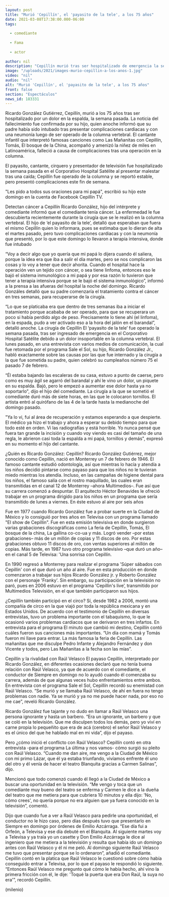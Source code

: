 ```yaml
---
layout: post
title: "Murió 'Cepillín', el 'payasito de la tele', a los 75 años"
date: 2021-03-08T17:38:00.000-06:00
tags:
  
  - comediante
  
  - Fama
  
  - actor
  
author: nil
description: "Cepillín murió tras ser hospitalizado de emergencia la semana pasada por una lesión en la columna. Te contamos lo que sabemos sobre el fallecimiento del cantante infantil que acompañó a miles con exitosos temas como Las Mañanitas y La Feria "
image: "/uploads/2021/images-murio-cepillin-a-los-anos-1.jpg"
video: "nil"
audio: "nil"
alt: "Murió 'Cepillín', el 'payasito de la tele', a los 75 años"
front: false
section: "Espectáculos"
news_id: 183331
---
```


Ricardo González Gutiérrez, Cepillín, murió a los 75 años tras ser hospitalizado por un dolor en la espalda, la semana pasada. La noticia del fallecimiento fue confirmada por su hijo, quien anoche informó que su padre había sido intubado tras presentar complicaciones cardiacas y con una neumonía luego de ser operado de la columna vertebral. El cantante infantil que interpretó famosas canciones como Las Mañanitas con Cepillín, Tomás, El bosque de la China, acompañó y amenizó la niñez de miles en Latinoamérica, falleció a causa de complicaciones tras una operación en la columna. 

El payasito, cantante, cirquero y presentador de televisión fue hospitalizado la semana pasada en el Corporativo Hospital Satélite al presentar malestar tras una caída; Cepillín fue operado de la columna y se reportó estable, pero presentó complicaciones este fin de semana.  

"Les pido a todos sus oraciones para mi papá", escribió su hijo este domingo en la cuenta de Facebook Cepillín TV.  

Detectan cáncer a Cepillín Ricardo González, hijo del intérprete y comediante informó que el comediante tenía cáncer. La enfermedad le fue descubierta recientemente durante la cirugía que se le realizó en la columna vertebral. El hijo de ‘el payasito de la tele’, detalló que esperaban que fuera el mismo Cepillín quien lo informara, pues se estimaba que lo dieran de alta el martes pasado, pero tuvo complicaciones cardiacas y con la neumonía que presentó, por lo que este domingo lo llevaron a terapia intensiva, donde fue intubado 

“Voy a decir algo que yo quería que mi papá lo dijera cuando él saliera, porque la idea era que iba a salir el día martes, pero se nos complicaron las cosas y lo voy a tener que decir ahorita. Cuando el hospital hace la operación ven un tejido con cáncer, o sea tiene linfoma, entonces eso le bajó el sistema inmunológico a mi papá y por esa razón lo tuvieron que tener a terapia intensiva porque se le bajó el sistema inmunológico”, informó a la prensa a las afueras del hospital la noche del domingo. Ricardo Gonzáles detalló que su padre comenzaría el tratamiento contra el cáncer en tres semanas, para recuperarse de la cirugía.

“Lo que se platicaba era que dentro de tres semanas iba a iniciar el tratamiento porque acababa de ser operado, para que se recuperara un poco si había perdido algo de peso. Precisamente lo tiene ahí (el linfoma), en la espada, pudo a ver activado eso a la hora del jalón en el barandal”, detalló anoche. La cirugía de Cepillín  El ‘payasito de la tele’ fue operado la semana pasada, tras ser ingresado de emergencia en el Corporativo Hospital Satélite debido a un dolor insoportable en la columna vertebral. El lunes pasado, en una entrevista con varios medios de comunicación, la cual fue retomada por el programa Sale el Sol, su hijo, Ricardo González Jr., habló exactamente sobre las causas por las que fue internado y la cirugía a la que fue sometida su padre, quien celebró su cumpleaños número 75 el pasado 7 de febrero. 

“Él estaba bajando las escaleras de su casa, estuvo a punto de caerse, pero como es muy ágil se agarró del barandal y ahí le vino un dolor, un piquete en su espalda. Bajó, pero le empezó a aumentar ese dolor hasta ya no soportarlo", dijo el hijo del comediante. La cirugía a la que se sometió el comediante duró más de siete horas, en las que le colocaron tornillos. El artista entró al quirófano de las 4 de la tarde hasta la medianoche del domingo pasado. 

"Ya lo vi, fui al área de recuperación y estamos esperando a que despierte. El médico ya hizo el trabajo y ahora a esperar su debido tiempo para que todo esté en orden. Vi las radiografías y está horrible. Yo nunca pensé que fuera tan grande la incisión y cuando voy viendo es casi del tamaño de una regla, le abrieron casi toda la espalda a mi papá, tornillos y demás", expresó en su momento el hijo del cantante. 

¿Quién es Ricardo González: Cepillín? Ricardo González Gutiérrez, mejor conocido como Cepillín, nació en Monterrey un 7 de febrero de 1946. El famoso cantante estudió odontología, así que mientras lo hacía y atendía a los niños decidió pintarse como payaso para que los niños no le tuvieran miedo mientras los atendía. Incluso, en las campañas de higiene dental para los niños, el famoso salía con el rostro maquillado, las cuales eran transmitidas en el canal 12 de Monterrey –ahora Multimedios–. Fue así que su carrera comenzó a despuntar. El arquitecto Héctor Benavides le ofreció trabajar en un programa dirigido para los niños en un programa que sería transmitido de lunes a viernes. En éste estuvo al aire por seis años 

Fue en 1977 cuando Ricardo González fue a probar suerte en la Ciudad de México y lo consiguió por tres años en Televisa con un programa llamado "El show de Cepillín". Fue en esta emisión televisiva en donde surgieron varias grabaciones discográficas como La feria de Cepillín, Tomás, El bosque de la china, La gallina co-co-ua y más. Logró vender –por estas grabaciones– más de un millón de copias y 11 discos de oro. Por estas grabaciones obtuvo 11 discos de oro, con ventas superiores al millón de copias. Más tarde, en 1987 tuvo otro programa televisivo –que duró un año– en el canal 5 de Televisa: 'Una sonrisa con Cepillín.

En 1990 regresó a Monterrey para realizar el programa 'Súper sábados con Cepillín' con el que duró un año al aire. Fue en esta producción en donde comenzaron a trabajar sus hijos Ricardo González jr. y Roberto González con el personaje 'Franky'. Sin embargo, su participación en la televisión no paró, pues en 2006 estuvo en el programa 'Cepillin's live’, transmitido por Multimedios Televisión, en el que también participaron sus hijos. 

¿Cepillín también participó en el circo? Sí, desde 1982 a 2006, montó una compañía de circo en la que viajó por toda la república mexicana y en Estados Unidos. De acuerdo con el testimonio de Cepillín en diversas entrevistas, tuvo un problema importante con el tabaquismo, lo que le ocasionó varios problemas cardiacos que se derivaron en tres infartos. En entrevista para el programa El minuto que cambió mi destino, Cepillín contó cuáles fueron sus canciones más importantes.  “Un día con mamá y Tomás fueron mi llave para entrar. La más famosa la feria de Cepillín. Las mañanitas que me disculpe Pedro Infante y Alejandro Fernández y don Vicente y todos, pero Las Mañanitas a la fecha son las mías”. 

Cepillín y la rivalidad con Raúl Velasco  El payaso Cepillín, interpretado por Ricardo González, en diferentes ocasiones declaró que no tenía buena relación con Raúl Velasco, ya que de acuerdo con el comediante, el conductor de Siempre en domingo no lo ayudó cuando él comenzaba su carrera, además de que algunas veces hubo enfrentamientos entre ambos.  En entrevista con el programa Sale el Sol, Cepillín recordó su enemistad con Raúl Velasco.  “Se murió y se llamaba Raúl Velasco, de ahí en fuera no tengo problemas con nadie. Ya se murió y ya no me puede hacer nada, por eso no me cae”, reveló Ricardo González. 

Ricardo González fue tajante y no dudo en llamar a Raúl Velasco una persona ignorante y hasta un barbero.  “Era un ignorante, un barbero y que se coló en la televisión. Que me disculpen todos los demás, pero yo viví en carne propia lo pequeñito que era de acá (cerebro) el señor Raúl Velasco y es el único del que he hablado mal en mi vida”, dijo el payaso. 

Pero ¿cómo inició el conflicto con Raúl Velasco? Cepillín contó en otra entrevista -para el programa La última y nos vamos- cómo surgió su pleito con Raúl Velasco.  “Cuando me dan aire, me vengo a la Ciudad de México con mi primo Lázar, que él ya estaba triunfando, vivíamos enfrente él uno del otro y él venía de hacer el teatro Blanquita gracias a Carmen Salinas”, dijo.

Mencionó que todo comenzó cuando él llegó a la Ciudad de México a buscar una oportunidad en la televisión. “Me vengo y toca que un comediante muy bueno del teatro se enferma y Carmen le dice a la dueña del teatro que me metiera para que cubriera 10 minutos y ella dijo: 'No, cómo crees', no quería porque no era alguien que ya fuera conocido en la televisión”, comentó.  

Dijo que cuando fue a ver a Raúl Velasco para pedirle una oportunidad, el conductor no le hizo caso, pero días después tuvo que presentarlo en Siempre en domingo por órdenes de Emilio Azcárraga. “Ese día fui a Orfeón, a Televisa y ese día debuté en el Blanquita. Al siguiente martes voy a Televisa y ya traía yo un casette y Don Emilio Azcárraga le dice al ingeniero que me metiera a la televisión y resulta que había ido un domingo antes con Raúl Velasco y él ni me peló. Al domingo siguiente Raúl Velasco me tuvo que presentar porque se lo ordenaron”, añadió el comediante.  Cepillín contó en la platica que Raúl Velasco le cuestionó sobre cómo había conseguido entrar a Televisa, por lo que el payaso le respondió lo siguiente.  
“Entonces Raúl Velasco me pregunto qué cómo le había hecho, ahí vino la primera fricción con él, le dije: 'Toqué la puerta que era Don Raúl, la suya no era'”, recordó Cepillín.  

(milenio)